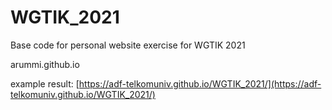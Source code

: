 # WGTIK_2021
Base code for personal website exercise for WGTIK 2021

arummi.github.io

example result:
[https://adf-telkomuniv.github.io/WGTIK_2021/](https://adf-telkomuniv.github.io/WGTIK_2021/)
